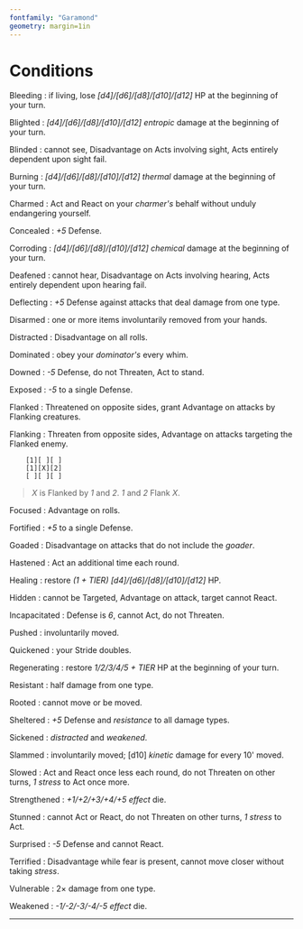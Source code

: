 ```yaml
---
fontfamily: "Garamond"
geometry: margin=1in
---
```

[//]: # (pandoc -s --pdf-engine=xelatex ConditionsCheatsheet.md -o ConditionsCheatsheet.pdf)

# Conditions

Bleeding
: if living, lose *[d4]/[d6]/[d8]/[d10]/[d12]* HP at the beginning of your turn.

Blighted
: *[d4]/[d6]/[d8]/[d10]/[d12]* *entropic* damage at the beginning of your turn.

Blinded
: cannot see, Disadvantage on Acts involving sight, Acts entirely dependent upon sight fail.

Burning
: *[d4]/[d6]/[d8]/[d10]/[d12]* *thermal* damage at the beginning of your turn.

Charmed
: Act and React on your *charmer's* behalf without unduly endangering yourself.

Concealed
: *+5* Defense.

Corroding
: *[d4]/[d6]/[d8]/[d10]/[d12]* *chemical* damage at the beginning of your turn.

Deafened
: cannot hear, Disadvantage on Acts involving hearing, Acts entirely dependent upon hearing fail.

Deflecting
: *+5* Defense against attacks that deal damage from one type.

Disarmed
: one or more items involuntarily removed from your hands.

Distracted
: Disadvantage on all rolls.

Dominated
: obey your *dominator's* every whim.

Downed
: *-5* Defense, do not Threaten, Act to stand.

Exposed
: *-5* to a single Defense.

Flanked
: Threatened on opposite sides, grant Advantage on attacks by Flanking creatures.

Flanking
: Threaten from opposite sides, Advantage on attacks targeting the Flanked enemy.

```
    [1][ ][ ]
    [1][X][2]
    [ ][ ][ ]
```

> *X* is Flanked by *1* and *2*. *1* and *2* Flank *X*.

Focused
: Advantage on rolls.

Fortified
: *+5* to a single Defense.

Goaded
: Disadvantage on attacks that do not include the *goader*.

Hastened
: Act an additional time each round.

Healing
: restore *(1 + TIER) [d4]/[d6]/[d8]/[d10]/[d12]* HP.

Hidden
: cannot be Targeted, Advantage on attack, target cannot React.

Incapacitated
: Defense is *6*, cannot Act, do not Threaten.

Pushed
: involuntarily moved.

Quickened
: your Stride doubles.

Regenerating
: restore *1/2/3/4/5 + TIER* HP at the beginning of your turn.

Resistant
: half damage from one type.

Rooted
: cannot move or be moved.

Sheltered
: *+5* Defense and *resistance* to all damage types.

Sickened
: *distracted* and *weakened*.

Slammed
: involuntarily moved; \[d10\] *kinetic* damage for every 10' moved.

Slowed
: Act and React once less each round, do not Threaten on other turns, *1 stress* to Act once more.

Strengthened
: *+1/+2/+3/+4/+5* *effect* die.

Stunned
: cannot Act or React, do not Threaten on other turns, *1 stress* to Act.

Surprised
: *-5* Defense and cannot React.

Terrified
: Disadvantage while fear is present, cannot move closer without taking *stress*.

Vulnerable
: 2× damage from one type.

Weakened
: *-1/-2/-3/-4/-5* *effect* die.

* * * * * * * * * * * * * * * * * * * * * * * * * * * * * * * * * * * * * * * *
